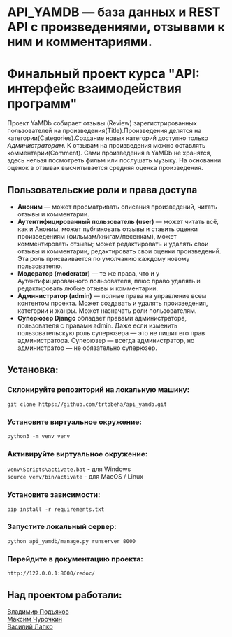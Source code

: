 # API_YAMDB — база данных и REST API с произведениями, отзывами к ним и комментариями.
# Финальный проект курса "API: интерфейс взаимодействия программ"

Проект YaMDb собирает отзывы (Review) зарегистрированных пользователей на произведения(Title).Произведения делятся на категории(Categories).Создание новых категорий доступно только *Администраторам*. К отзывам на произведения можно оставлять комментарии(Comment).
Сами произведения в YaMDb не хранятся, здесь нельзя посмотреть фильм или послушать музыку. На основании оценок в отзывах высчитывается средняя оценка произведения. 

## Пользовательские роли и права доступа
- **Аноним** — может просматривать описания произведений, читать отзывы и комментарии.
- **Аутентифицированный пользователь (user)** — может читать всё, как и Аноним, может публиковать отзывы и ставить оценки произведениям (фильмам/книгам/песенкам), может комментировать отзывы; может редактировать и удалять свои отзывы и комментарии, редактировать свои оценки произведений. Эта роль присваивается по умолчанию каждому новому пользователю.
- **Модератор (moderator)** — те же права, что и у Аутентифицированного пользователя, плюс право удалять и редактировать любые отзывы и комментарии.
- **Администратор (admin)** — полные права на управление всем контентом проекта. Может создавать и удалять произведения, категории и жанры. Может назначать роли пользователям.
- **Суперюзер Django** обладает правами администратора, пользователя с правами admin. Даже если изменить пользовательскую роль суперюзера — это не лишит его прав администратора. Суперюзер — всегда администратор, но администратор — не обязательно суперюзер.
## Установка:
### Склонируйте репозиторий на локальную машину:
`git clone https://github.com/trtobeha/api_yamdb.git`
### Установите виртуальное окружение:
`python3 -m venv venv`
### Активируйте виртуальное окружение:
`venv\Scripts\activate.bat` - для Windows\
`source venv/bin/activate` - для MacOS / Linux
### Установите зависимости:
`pip install -r requirements.txt`
### Запустите локальный сервер:
`python api_yamdb/manage.py runserver 8000`
### Перейдите в документацию проекта:
`http://127.0.0.1:8000/redoc/`

## Над проектом работали:
[Владимир Подъяков](https://github.com.trtobeha "Ссылка на профиль GitHub")\
[Максим Чурочкин](https://github.com/MChurochkin "Ссылка на профиль GitHub")\
[Василий Лапко](https://github.com/VasiliyLyr "Ссылка на профиль GitHub")